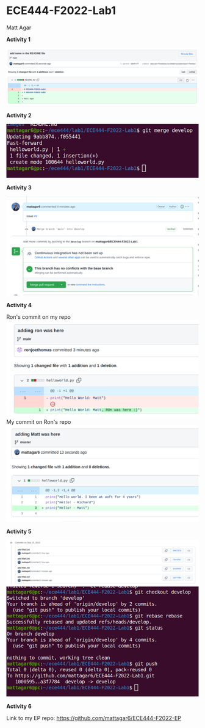 # ECE444-F2022-Lab1

Matt Agar

**Activity 1**

![alt text](images/add_name_commit.png)

**Activity 2**

![alt text](images/merge_develop_helloworld.png)

**Activity 3**

![alt text](images/merge_pr_activity_3.png)

**Activity 4**

Ron's commit on my repo
![alt text](images/ron_commit_matt.png)
My commit on Ron's repo
![alt text](images/matt_commit_ron.png)

**Activity 5**

![alt text](images/activity_5_part_1.png)
![alt text](images/activity_5_part_2.png)

**Activity 6**

Link to my EP repo: https://github.com/mattagar6/ECE444-F2022-EP
